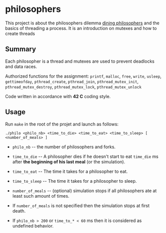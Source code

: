 # philosophers
This project is about the philosophers dilemma [dining philosophers](https://en.wikipedia.org/wiki/Dining_philosophers_problem) and the basics of threading a process. It is an introduction on mutexes and how to create threads

##  Summary

Each philosopher is a thread and mutexes are used to prevent deadlocks and data races.

Authorized functions for the assignment: `printf`, `malloc`, `free`, `write`, `usleep`, `gettimeofday`, `pthread_create`, `pthread_join`, `pthread_mutex_init`, `pthread_mutex_destroy`, `pthread_mutex_lock`, `pthread_mutex_unlock`

Code written in accordance with **42 C** coding style.

##  Usage

Run `make` in the root of the projet and launch as follows:

    ./philo <philo_nb> <time_to_die> <time_to_eat> <time_to_sleep> [ <number_of_meals> ]

- `philo_nb` -- the number of philosophers and forks.
- `time_to_die` -- A philosopher dies if he doesn't start to eat `time_die` ms
  after **the beginning of his last meal** (or the simulation).
- `time_to_eat` -- The time it takes for a philosopher to eat.
- `time_to_sleep` -- The time it takes for a philosopher to sleep.
- `number_of_meals` -- (optional) simulation stops if all philosophers ate at least
  such amount of times.

- If `number_of_meals` is not specified then the simulation stops at first death.
- If `philo_nb > 200` or `time_to_* < 60` ms then it is considered as undefined behavior.
